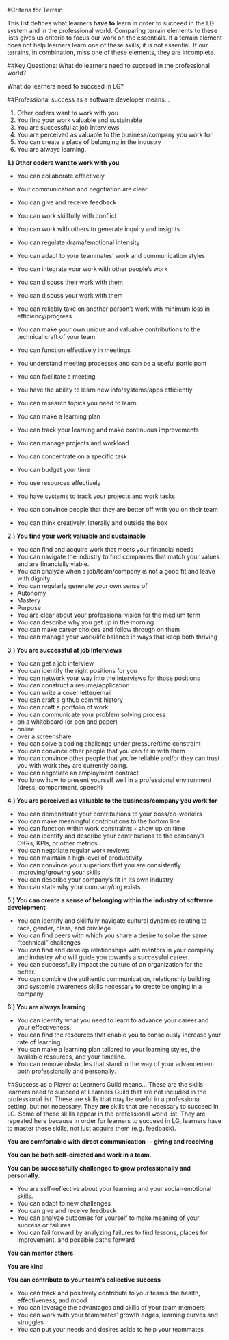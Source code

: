 #Criteria for Terrain 
 
This list defines what learners **have to** learn in order to succeed in the LG system and in the professional world. 
Comparing terrain elements to these lists gives us criteria to focus our work on the essentials. If a terrain element does not help learners learn one of these skills, it is not essential. If our terrains, in combination, miss one of these elements, they are incomplete. 

##Key Questions:
What do learners need to succeed in the professional world?

What do learners need to succeed in LG? 

##Professional success as a software developer means…
1. Other coders want to work with you
2. You find your work valuable and sustainable
3. You are successful at job Interviews
4. You are perceived as valuable to the business/company you work for
5. You can create a place of belonging in the industry 
6. You are always learning. 


**1.) Other coders want to work with you**
* You can collaborate effectively 
 * Your communication and negotiation are clear 
 * You can give and receive feedback   
 * You can work skillfully with conflict
 * You can work with others to generate inquiry and insights 
 * You can regulate drama/emotional intensity
 
* You can adapt to your teammates’ work and communication styles 
 * You can integrate your work with other people’s work
 * You can discuss their work with them
 * You can discuss your work with them
 * You can reliably take on another person’s work with minimum loss in efficiency/progress 
 * You can make your own unique and valuable contributions to the technical craft of your team
 
* You can function effectively in meetings
 * You understand meeting processes and can be a useful participant 
 * You can facilitate a meeting
 
* You have the ability to learn new info/systems/apps efficiently 
 * You can research topics you need to learn 
 * You can make a learning plan 
 * You can track your learning and make continuous improvements
 
* You can manage projects and workload
 * You can concentrate on a specific task
 * You can budget your time 
 * You use resources effectively 
 * You have systems to track your projects and work tasks  
 * You can convince people that they are better off with you on their team
 * You can think creatively, laterally and outside the box

**2.) You find your work valuable and sustainable**

* You can find and acquire work that meets your financial needs
 * You can navigate the industry to find companies that match your values and are financially viable. 
 * You can analyze when a job/team/company is not a good fit and leave with dignity. 
* You can regularly generate your own sense of
 * Autonomy
 * Mastery
 * Purpose
* You are clear about your professional vision for the medium term
 * You can describe why you get up in the morning
 * You can make career choices and follow through on them
* You can manage your work/life balance in ways that keep both thriving

**3.) You are successful at job Interviews**
* You can get a job interview
 * You can identify the right positions for you 
 * You can network your way into the interviews for those positions
 * You can construct a resume/application
 * You can write a cover letter/email
 * You can craft a github commit history
 * You can craft a portfolio of work
* You can communicate your problem solving process
 * on a whiteboard (or pen and paper)
 * online
 * over a screenshare
* You can solve a coding challenge under pressure/time constraint
* You can convince other people that you can fit in with them
* You can convince other people that you’re reliable and/or they can trust you with work they are currently doing.
* You can negotiate an employment contract
* You know how to present yourself well in a professional environment (dress, comportment, speech) 


**4.) You are perceived as valuable to the business/company you work for**
* You can demonstrate your contributions to your boss/co-workers
* You can make meaningful contributions to the bottom line 
* You can function within work constraints - show up on time
* You can identify and describe your contributions to the company’s OKRs, KPIs, or other metrics
* You can negotiate regular work reviews
* You can maintain a high level of productivity
* You can convince your superiors that you are consistently improving/growing your skills
* You can describe your company’s fit in its own industry
 * You can state why your company/org exists


**5.) You can create a sense of belonging within the industry of software development** 
* You can identify and skillfully navigate cultural dynamics relating to race, gender, class, and privilege
* You can find peers with which you share a desire to solve the same “technical” challenges
* You can find and develop relationships with mentors in your company and industry who will guide you towards a successful career.  
* You can successfully impact the culture of an organization for the better.	
* You can combine the authentic communication, relationship building, and systemic awareness skills necessary to create belonging in a company.   

**6.) You are always learning** 
* You can identify what you need to learn to advance your career and your effectiveness.
* You can find the resources that enable you to consciously increase your rate of learning.
* You can make a learning plan tailored to your learning styles, the available resources, and your timeline. 
* You can remove obstacles that stand in the way of your advancement both professionally and personally.


##Success as a Player at Learners Guild means… 
These are the skills learners need to succeed at Learners Guild that are not included in the professional list. These are skills that may be useful in a professional setting, but not necessary. They **are** skills that are necessary to succeed in LG. Some of these skills appear in the professional world list. They are repeated here because in order for learners to succeed in LG, learners have to master these skills, not just acquire them (e.g. feedback).  

**You are comfortable with direct communication  -- giving and receiving** 

**You can be both self-directed and work in a team.** 

**You can be successfully challenged to grow professionally and personally.**
* You are self-reflective about your learning and your social-emotional skills. 
* You can adapt to new challenges 
* You can give and receive feedback
* You can analyze outcomes for yourself to make meaning of your success or failures
* You can fail forward by analyzing failures to find lessons, places for improvement, and possible paths forward

**You can mentor others** 

**You are kind**

**You can contribute to your team’s collective success** 
* You can track and positively contribute to your team’s the health, effectiveness, and mood 
* You can leverage the advantages and skills of your team members 
* You can work with your teammates’ growth edges, learning curves and struggles
* You can put your needs and desires aside to help your teammates 
 




